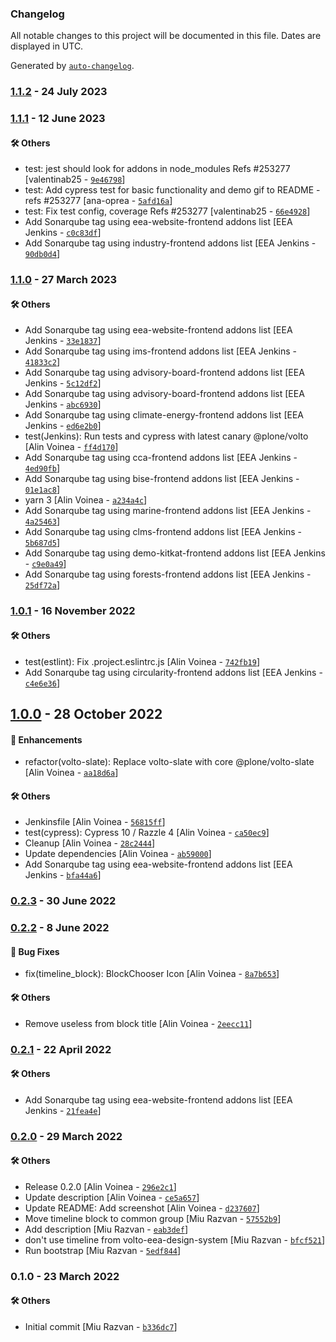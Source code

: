 ### Changelog

All notable changes to this project will be documented in this file. Dates are displayed in UTC.

Generated by [`auto-changelog`](https://github.com/CookPete/auto-changelog).

### [1.1.2](https://github.com/eea/volto-timeline-block/compare/1.1.1...1.1.2) - 24 July 2023

### [1.1.1](https://github.com/eea/volto-timeline-block/compare/1.1.0...1.1.1) - 12 June 2023

#### :hammer_and_wrench: Others

- test: jest should look for addons in node_modules Refs #253277 [valentinab25 - [`9e46798`](https://github.com/eea/volto-timeline-block/commit/9e46798e251fba50d9ef8756f3f72de4684f6c44)]
- test: Add cypress test for basic functionality and demo gif to README - refs #253277 [ana-oprea - [`5afd16a`](https://github.com/eea/volto-timeline-block/commit/5afd16ab58e0a4f6b4d303f61c54ea3ed3a7baf7)]
- test: Fix test config, coverage Refs #253277 [valentinab25 - [`66e4928`](https://github.com/eea/volto-timeline-block/commit/66e4928bc2d940a81ad73ce27107ad0d1d471135)]
- Add Sonarqube tag using eea-website-frontend addons list [EEA Jenkins - [`c0c83df`](https://github.com/eea/volto-timeline-block/commit/c0c83dff921bf4e4c4d81f60754c9f928aa5ce79)]
- Add Sonarqube tag using industry-frontend addons list [EEA Jenkins - [`90db0d4`](https://github.com/eea/volto-timeline-block/commit/90db0d4c8df4925a23fae6a55443ced5c256c645)]
### [1.1.0](https://github.com/eea/volto-timeline-block/compare/1.0.1...1.1.0) - 27 March 2023

#### :hammer_and_wrench: Others

- Add Sonarqube tag using eea-website-frontend addons list [EEA Jenkins - [`33e1837`](https://github.com/eea/volto-timeline-block/commit/33e183750b62be6c1fcfbdb8dad10db469169266)]
- Add Sonarqube tag using ims-frontend addons list [EEA Jenkins - [`41833c2`](https://github.com/eea/volto-timeline-block/commit/41833c236ec95bd60a693d5394c8c128e30f4ecf)]
- Add Sonarqube tag using advisory-board-frontend addons list [EEA Jenkins - [`5c12df2`](https://github.com/eea/volto-timeline-block/commit/5c12df222354499cbffe93e34c3c6a31f9f52124)]
- Add Sonarqube tag using advisory-board-frontend addons list [EEA Jenkins - [`abc6930`](https://github.com/eea/volto-timeline-block/commit/abc693081a2ed229adf27dbe0315c44a6735c28e)]
- Add Sonarqube tag using climate-energy-frontend addons list [EEA Jenkins - [`ed6e2b0`](https://github.com/eea/volto-timeline-block/commit/ed6e2b0b15a2437f456a227fdefe2336aeda98b2)]
- test(Jenkins): Run tests and cypress with latest canary @plone/volto [Alin Voinea - [`ff4d170`](https://github.com/eea/volto-timeline-block/commit/ff4d1705b90bbffcc54f7182e6799a8fac303104)]
- Add Sonarqube tag using cca-frontend addons list [EEA Jenkins - [`4ed90fb`](https://github.com/eea/volto-timeline-block/commit/4ed90fb54c0aec76c8f2287a83a14c8acc8c1ca8)]
- Add Sonarqube tag using bise-frontend addons list [EEA Jenkins - [`01e1ac8`](https://github.com/eea/volto-timeline-block/commit/01e1ac8bf4cc04713c643ef30f5dfa8d628b6e2b)]
- yarn 3 [Alin Voinea - [`a234a4c`](https://github.com/eea/volto-timeline-block/commit/a234a4c8d1717cf9039195e7246a07265a6b8b49)]
- Add Sonarqube tag using marine-frontend addons list [EEA Jenkins - [`4a25463`](https://github.com/eea/volto-timeline-block/commit/4a25463070164b31656e20c5ace164da225fd3fb)]
- Add Sonarqube tag using clms-frontend addons list [EEA Jenkins - [`5b687d5`](https://github.com/eea/volto-timeline-block/commit/5b687d5a91c4cc566e4428084c9d1d78df2de676)]
- Add Sonarqube tag using demo-kitkat-frontend addons list [EEA Jenkins - [`c9e0a49`](https://github.com/eea/volto-timeline-block/commit/c9e0a49e8a3c291833bb6c002441907b74df0875)]
- Add Sonarqube tag using forests-frontend addons list [EEA Jenkins - [`25df72a`](https://github.com/eea/volto-timeline-block/commit/25df72a779fd975ab4e42c39cfdc6968f7f04945)]
### [1.0.1](https://github.com/eea/volto-timeline-block/compare/1.0.0...1.0.1) - 16 November 2022

#### :hammer_and_wrench: Others

- test(estlint): Fix .project.eslintrc.js [Alin Voinea - [`742fb19`](https://github.com/eea/volto-timeline-block/commit/742fb1986b76ed5b775a7895aa91df452bf601e6)]
- Add Sonarqube tag using circularity-frontend addons list [EEA Jenkins - [`c4e6e36`](https://github.com/eea/volto-timeline-block/commit/c4e6e36aaabb02bea84695411cfb2d3ca586b210)]
## [1.0.0](https://github.com/eea/volto-timeline-block/compare/0.2.3...1.0.0) - 28 October 2022

#### :nail_care: Enhancements

- refactor(volto-slate): Replace volto-slate with core @plone/volto-slate [Alin Voinea - [`aa18d6a`](https://github.com/eea/volto-timeline-block/commit/aa18d6a01e6f3e4468a602f1bd26dfa73228308c)]

#### :hammer_and_wrench: Others

- Jenkinsfile [Alin Voinea - [`56815ff`](https://github.com/eea/volto-timeline-block/commit/56815ffa6c1905f8a6463f14f312255e75a2ee76)]
- test(cypress): Cypress 10 / Razzle 4 [Alin Voinea - [`ca50ec9`](https://github.com/eea/volto-timeline-block/commit/ca50ec9a9ab4db0faf0b33fa250814d788741478)]
- Cleanup [Alin Voinea - [`28c2444`](https://github.com/eea/volto-timeline-block/commit/28c244491045ca3ba6a3c182818364f73951f765)]
- Update dependencies [Alin Voinea - [`ab59000`](https://github.com/eea/volto-timeline-block/commit/ab590002fdef3c95d4580893b6e407b51746a290)]
- Add Sonarqube tag using eea-website-frontend addons list [EEA Jenkins - [`bfa44a6`](https://github.com/eea/volto-timeline-block/commit/bfa44a64c026b2a5f9f22fbfcb3119f60c78d461)]
### [0.2.3](https://github.com/eea/volto-timeline-block/compare/0.2.2...0.2.3) - 30 June 2022

### [0.2.2](https://github.com/eea/volto-timeline-block/compare/0.2.1...0.2.2) - 8 June 2022

#### :bug: Bug Fixes

- fix(timeline_block): BlockChooser Icon [Alin Voinea - [`8a7b653`](https://github.com/eea/volto-timeline-block/commit/8a7b653a3f9fb9083e06b65860e6fbe73a19969b)]

#### :hammer_and_wrench: Others

- Remove useless  from block title [Alin Voinea - [`2eecc11`](https://github.com/eea/volto-timeline-block/commit/2eecc11c3e1791b222ebcceae691ec6e92854a4e)]
### [0.2.1](https://github.com/eea/volto-timeline-block/compare/0.2.0...0.2.1) - 22 April 2022

#### :hammer_and_wrench: Others

- Add Sonarqube tag using eea-website-frontend addons list [EEA Jenkins - [`21fea4e`](https://github.com/eea/volto-timeline-block/commit/21fea4edb8da738f81c12ca1f70696b63581159b)]
### [0.2.0](https://github.com/eea/volto-timeline-block/compare/0.1.0...0.2.0) - 29 March 2022

#### :hammer_and_wrench: Others

- Release 0.2.0 [Alin Voinea - [`296e2c1`](https://github.com/eea/volto-timeline-block/commit/296e2c1247bb12c71d03cb294a1bf5bc6b5332f4)]
- Update description [Alin Voinea - [`ce5a657`](https://github.com/eea/volto-timeline-block/commit/ce5a657d3f3f692b0e36345b2153179866881fab)]
- Update README: Add screenshot [Alin Voinea - [`d237607`](https://github.com/eea/volto-timeline-block/commit/d237607c843f12e3692a87b8cdef6ff7f751300d)]
- Move timeline block to common group [Miu Razvan - [`57552b9`](https://github.com/eea/volto-timeline-block/commit/57552b9641aa7458acf3432ccfd37590758db5b0)]
- Add description [Miu Razvan - [`eab3def`](https://github.com/eea/volto-timeline-block/commit/eab3def6d3ea273252e4881ca448643eb8eb6d25)]
- don't use timeline from volto-eea-design-system [Miu Razvan - [`bfcf521`](https://github.com/eea/volto-timeline-block/commit/bfcf52143f656b908f12b3374cc3d596b35fc1f7)]
- Run bootstrap [Miu Razvan - [`5edf844`](https://github.com/eea/volto-timeline-block/commit/5edf844a3a00cb9b5a40cd2bed0a9fea49f5c841)]
### 0.1.0 - 23 March 2022

#### :hammer_and_wrench: Others

- Initial commit [Miu Razvan - [`b336dc7`](https://github.com/eea/volto-timeline-block/commit/b336dc76bdfad08e161f67312053a44570584e40)]
